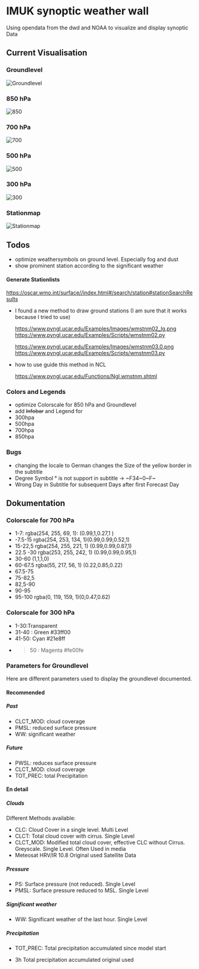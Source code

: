 # IMUK synoptic weather wall

Using opendata from the dwd and NOAA to visualize and display synoptic Data

## Current Visualisation
### Groundlevel
![Groundlevel](ressources/documentation/pics/boden_000.jpg )

### 850 hPa
![850](ressources/documentation/pics/850_000.jpg )

### 700 hPa
![700](ressources/documentation/pics/700_000.jpg )

### 500 hPa
![500](ressources/documentation/pics/500_000.jpg )

### 300 hPa
![300](ressources/documentation/pics/300_000.jpg )

### Stationmap
![Stationmap](ressources/documentation/pics/wmstnm03.png)

## Todos


- optimize weathersymbols on ground level. Especially fog and dust
- show prominent station according to the significant weather





#### Generate Stationlists
  https://oscar.wmo.int/surface//index.html#/search/station#stationSearchResults


- I found a new method to draw ground stations (I am sure that it works because I tried to use)

    https://www.pyngl.ucar.edu/Examples/Images/wmstnm02_lg.png
    https://www.pyngl.ucar.edu/Examples/Scripts/wmstnm02.py

    https://www.pyngl.ucar.edu/Examples/Images/wmstnm03.0.png
    https://www.pyngl.ucar.edu/Examples/Scripts/wmstnm03.py

- how to use guide this method in NCL

    https://www.pyngl.ucar.edu/Functions/Ngl.wmstnm.shtml

### Colors and Legends
- optimize Colorscale for 850 hPa and Groundlevel
- add ~~Infobar~~ and Legend for
-   300hpa
-   500hpa
-   700hpa
-   850hpa

### Bugs
- changing the locale to German changes the Size of the yellow border in the subtitle
-  Degree Symbol ° is not support in subtitle -> ~F34~0~F~
- Wrong Day in Subtitle for subsequent Days after first Forecast Day


## Dokumentation
### Colorscale for 700 hPa
- 1-7: rgba(254, 255, 69, 1): (0.99,1,0.27,1 )
- -7.5-15 rgba(254, 253, 134, 1)(0.99,0.99,0.52,1)
- 15-22,5 rgba(254, 255, 221, 1) (0.99,0.99,0.87,1)
- 22.5 -30 rgba(253, 255, 242, 1) (0.99,0.99,0.95,1)
- 30-60 (1,1,1,0)
- 60-67.5 rgba(55, 217, 56, 1) (0.22,0.85,0.22)
- 67.5-75
- 75-82,5 
- 82,5-90
- 90-95
- 95-100 rgba(0, 119, 159, 1)(0,0.47,0.62)
### Colorscale for 300 hPa

- 1-30:Transparent 
- 31-40 : Green #33ff00
- 41-50:  Cyan #21e8ff
- >50 : Magenta #fe00fe

### Parameters for Groundlevel
Here are different parameters used to display the groundlevel documented.

#### Recommended 
##### Past
- CLCT_MOD:  cloud coverage
- PMSL: reduced surface pressure
- WW:  significant weather

##### Future
- PWSL: reduces surface pressure
- CLCT_MOD: cloud coverage
- TOT_PREC: total Precipitation

#### En detail
##### Clouds
Different Methods available:

- CLC: Cloud Cover in a single level. Multi Level
- CLCT: Total cloud cover with cirrus. Single Level
- CLCT_MOD: Modified total cloud cover, effective CLC without Cirrus. Greyscale. Single Level. Often Used in media
- Meteosat HRV/IR 10.8 Original used Satellite Data

##### Pressure
- PS: Surface pressure (not reduced). Single Level
- PMSL: Surface pressure reduced to MSL. Single Level

##### Significant weather

- WW: Significant weather of the last hour. Single Level

##### Precipitation

- TOT_PREC: Total precipitation accumulated since model start

- 3h Total precipitation accumulated original used 
